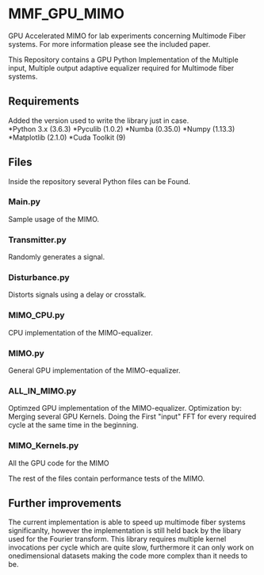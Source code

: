 # MMF_GPU_MIMO
GPU Accelerated MIMO for lab experiments concerning Multimode Fiber systems. For more information please see the included paper.

This Repository contains a GPU Python Implementation of the Multiple input, Multiple output adaptive equalizer required for Multimode fiber systems.

## Requirements

Added the version used to write the library just in case.  
*Python 3.x (3.6.3)
*Pyculib (1.0.2)
*Numba (0.35.0)
*Numpy (1.13.3)
*Matplotlib (2.1.0)
*Cuda Toolkit (9)

## Files

Inside the repository several Python files can be Found.
### Main.py
Sample usage of the MIMO.
### Transmitter.py
Randomly generates a signal.
### Disturbance.py
Distorts signals using a delay or crosstalk.
### MIMO_CPU.py
CPU implementation of the MIMO-equalizer.
### MIMO.py
General GPU implementation of the MIMO-equalizer.
### ALL_IN_MIMO.py
Optimzed GPU implementation of the MIMO-equalizer.
Optimization by:
Merging several GPU Kernels.
Doing the First "input" FFT for every required cycle at the same time in the beginning.

### MIMO_Kernels.py
All the GPU code for the MIMO

The rest of the files contain performance tests of the MIMO.
## Further improvements

The current implementation is able to speed up multimode fiber systems significanlty, however the implementation is still held back by the libary used for the Fourier transform. This library requires multiple kernel invocations per cycle which are quite slow, furthermore it can only work on onedimensional datasets making the code more complex than it needs to be. 
 

